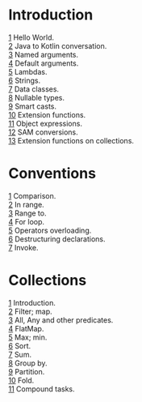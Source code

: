 # Introduction  
  
[1](1_Introduction/01_HelloWorld.kt) Hello World.  
[2](1_Introduction/02_JavaToKotlinConversation.kt) Java to Kotlin conversation.  
[3](1_Introduction/03_NamedArguments.kt) Named arguments.  
[4](1_Introduction/04_DefaultArguments.kt) Default arguments.  
[5](1_Introduction/05_Lambdas.kt) Lambdas.  
[6](1_Introduction/06_Strings.kt) Strings.  
[7](1_Introduction/07_DataClasses.kt) Data classes.  
[8](1_Introduction/08_NullableTypes.kt) Nullable types.  
[9](1_Introduction/09_SmartCasts.kt) Smart casts.  
[10](1_Introduction/10_ExtensionFunctions.kt) Extension functions.  
[11](1_Introduction/11_ObjectExpressions.kt) Object expressions.  
[12](1_Introduction/12_SAMconversions.kt) SAM conversions.  
[13](1_Introduction/13_ExtensionFunctionsOnCollections.kt) Extension functions on collections.  
  
  
  
# Conventions  
  
[1](2_Conventions/01_Comparison.kt) Comparison.  
[2](2_Conventions/02_In_range.kt) In range.  
[3](2_Conventions/03_Range_to.kt) Range to.  
[4](2_Conventions/04_For_loop.kt) For loop.  
[5](2_Conventions/05_Operators_overloading.kt) Operators overloading.  
[6](2_Conventions/06_Destructuring_declarations.kt) Destructuring declarations.  
[7](2_Conventions/07_Invoke.kt) Invoke.  
  
  
  
# Collections  
  
[1](3_Collections/01_Introduction.kt) Introduction.  
[2](3_Collections/02_Filter;_map.kt) Filter; map.  
[3](3_Collections/03_All,_Any_and_other_predicates.kt) All, Any and other predicates.  
[4](3_Collections/04_FlatMap.kt) FlatMap.  
[5](3_Collections/05_Max;_min.kt) Max; min.  
[6](3_Collections/06_Sort.kt) Sort.  
[7](3_Collections/07_Sum.kt) Sum.  
[8](3_Collections/08_GroupBy.kt) Group by.  
[9](3_Collections/09_Partition.kt) Partition.  
[10](3_Collections/10_Fold.kt) Fold.  
[11](3_Collections/11_Compound_tasks.kt) Compound tasks.  